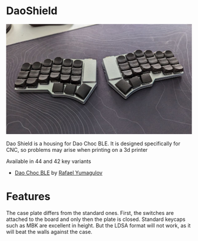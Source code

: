 # DaoShield
![Dao Shield](pics/DaoShield.JPG)

Dao Shield is a housing for Dao Choc BLE. It is designed specifically for CNC, so problems may arise when printing on a 3d printer

Available in 44 and 42 key variants

- [Dao Choc BLE](https://github.com/yumagulovrn/dao-choc-ble) by [Rafael Yumagulov](https://github.com/yumagulovrn) 


# Features
The case plate differs from the standard ones. First, the switches are attached to the board and only then the plate is closed. Standard keycaps such as MBK are excellent in height. But the LDSA format will not work, as it will beat the walls against the case.
